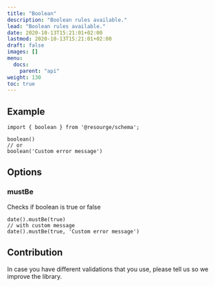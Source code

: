 ```yaml
---
title: "Boolean"
description: "Boolean rules available."
lead: "Boolean rules available."
date: 2020-10-13T15:21:01+02:00
lastmod: 2020-10-13T15:21:01+02:00
draft: false
images: []
menu:
  docs:
    parent: "api"
weight: 130
toc: true
---
```


## Example

```js,ts
import { boolean } from '@resourge/schema';

boolean()
// or
boolean('Custom error message')
```

## Options

### mustBe

Checks if boolean is true or false

```js,ts
date().mustBe(true)
// with custom message
date().mustBe(true, 'Custom error message')
```

## Contribution

In case you have different validations that you use, please tell us so we improve the library.
